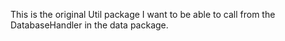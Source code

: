 This is the original Util package I want to be able to call from the DatabaseHandler in the data package.
